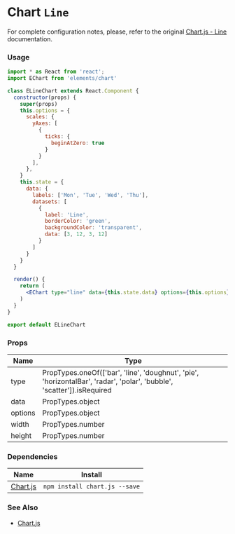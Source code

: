 # Chart `Line`

For complete configuration notes, please, refer to the original [Chart.js - Line](http://www.chartjs.org/docs/latest/charts/line.html) documentation.

<!-- STORY -->

### Usage

```jsx
import * as React from 'react';
import EChart from 'elements/chart'

class ELineChart extends React.Component {
  constructor(props) {
    super(props)
    this.options = {
      scales: {
        yAxes: [
          {
            ticks: {
              beginAtZero: true
            }
          }
        ],
      },
    }
    this.state = {
      data: {
        labels: ['Mon', 'Tue', 'Wed', 'Thu'],
        datasets: [
          {
            label: 'Line',
            borderColor: 'green',
            backgroundColor: 'transparent',
            data: [3, 12, 3, 12]
          }
        ]
      }
    }
  }

  render() {
    return (
      <EChart type="line" data={this.state.data} options={this.options} {...this.props}/>
    )
  }
}

export default ELineChart
```

### Props

| Name    | Type                                                                                                                   |
|---------|------------------------------------------------------------------------------------------------------------------------|
| type    | PropTypes.oneOf(['bar', 'line', 'doughnut', 'pie', 'horizontalBar', 'radar', 'polar', 'bubble', 'scatter']).isRequired |
| data    | PropTypes.object                                                                                                       |
| options | PropTypes.object                                                                                                       |
| width   | PropTypes.number                                                                                                       |
| height  | PropTypes.number                                                                                                       |

### Dependencies

| Name        | Install    |
|-------------|---------|
| [Chart.js](http://www.chartjs.org/) | `npm install chart.js --save` |


### See Also
- [Chart.js](http://www.chartjs.org/)
